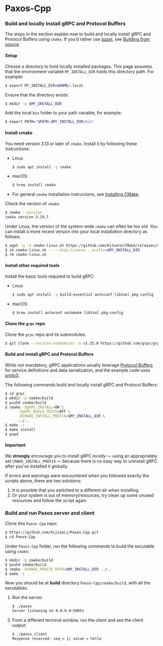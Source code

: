 # Paxos-Cpp

### Build and locally install gRPC and Protocol Buffers

The steps in the section explain now to build and locally install gRPC and Protocol Buffers using `cmake`. If you’d rather use [bazel](https://www.bazel.build/), see [Building from source](https://github.com/grpc/grpc/blob/master/BUILDING.md#build-from-source).

#### Setup

Choose a directory to hold locally installed packages. This page assumes that the environment variable `MY_INSTALL_DIR` holds this directory path. For example:

```sh
$ export MY_INSTALL_DIR=$HOME/.local
```

Ensure that the directory exists:

```sh
$ mkdir -p $MY_INSTALL_DIR
```

Add the local `bin` folder to your path variable, for example:

```sh
$ export PATH="$PATH:$MY_INSTALL_DIR/bin"
```

#### Install cmake

You need version 3.13 or later of `cmake`. Install it by following these instructions:

- Linux

  ```sh
  $ sudo apt install -y cmake
  ```

- macOS:

  ```sh
  $ brew install cmake
  ```

- For general `cmake` installation instructions, see [Installing CMake](https://cmake.org/install).

Check the version of `cmake`:

```sh
$ cmake --version
cmake version 3.19.7
```

Under Linux, the version of the system-wide `cmake` can often be too old. You can install a more recent version into your local installation directory as follows:

```sh
$ wget -q -O cmake-linux.sh https://github.com/Kitware/CMake/releases/download/v3.19.6/cmake-3.19.6-Linux-x86_64.sh
$ sh cmake-linux.sh -- --skip-license --prefix=$MY_INSTALL_DIR
$ rm cmake-linux.sh
```

#### Install other required tools

Install the basic tools required to build gRPC:

- Linux

  ```sh
  $ sudo apt install -y build-essential autoconf libtool pkg-config
  ```

- macOS:

  ```sh
  $ brew install autoconf automake libtool pkg-config
  ```

#### Clone the `grpc` repo

Clone the `grpc` repo and its submodules:

```sh
$ git clone --recurse-submodules -b v1.35.0 https://github.com/grpc/grpc
```

#### Build and install gRPC and Protocol Buffers

While not mandatory, gRPC applications usually leverage [Protocol Buffers](https://developers.google.com/protocol-buffers) for service definitions and data serialization, and the example code uses [proto3](https://developers.google.com/protocol-buffers/docs/proto3).

The following commands build and locally install gRPC and Protocol Buffers:

```sh
$ cd grpc
$ mkdir -p cmake/build
$ pushd cmake/build
$ cmake -DgRPC_INSTALL=ON \
      -DgRPC_BUILD_TESTS=OFF \
      -DCMAKE_INSTALL_PREFIX=$MY_INSTALL_DIR \
      ../..
$ make -j
$ make install
$ popd
```

#### Important

We **strongly** encourage you to install gRPC *locally* — using an appropriately set `CMAKE_INSTALL_PREFIX` — because there is no easy way to uninstall gRPC after you’ve installed it globally.

If errors and warnings were encountered when you followed exactly the scripts above, there are two solutions:
1. It is possible that you switched to a different dir when installing
2. Or your system is out of memory/resources, try clean up some unused resources and follow the script again



### Build and run Paxos server and client

Clone this `Paxos-Cpp` repo:

```sh
$ https://github.com/XijiaoLi/Paxos-Cpp.git
$ cd Paxos-Cpp
```

Under `Paxos-Cpp` folder, run the following commands to build the excutable using `cmake`:

```sh
$ mkdir -p cmake/build
$ pushd cmake/build
$ cmake -DCMAKE_PREFIX_PATH=$MY_INSTALL_DIR ../..
$ make -j
```

Now you should be at **build** directory `Paxos-Cpp/cmake/build`, with all the excutables.

1. Run the server:

   ```sh
   $ ./paxos
   Server listening on 0.0.0.0:50051
   ```

2. From a different terminal window, run the client and see the client output:

   ```sh
   $ ./paxos_client
   Response received: seq = 1; value = hello
   ```
